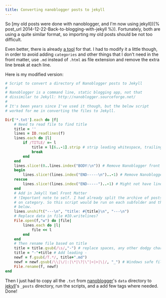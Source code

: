 ```yaml
---
title: Converting nanoblogger posts to jekyll
---
```


So [my old posts were done with nanoblogger, and I'm now using jekyll]({% post_url 2014-12-22-Back-to-blogging-with-jekyll %}).
Fortunately, both are using a quite similar format, so importing my old posts
should be not too difficult.

Even better, there is already [a tool](https://gist.github.com/atomicules/881023#file-nanoblogger2jekyll-rb)
for that. I had to modify it a little though, in order to avoid adding `categories`
and other things that I don't need in the front matter, use `.md` instead of `.html`
as file extension and remove the extra line break at each line.

Here is my modified version:

~~~ruby
# Script to convert a directory of Nanoblogger posts to Jekyll
#
# Nanoblogger is a command line, static blogging app, not that
# dissimilar to Jekyll: http://nanoblogger.sourceforge.net/
# 
# It's been years since I've used it though, but the below script
# worked for me in converting the files to Jekyll. 

Dir['*.txt'].each do |f|
	# Need to read file to find title
	title = ''
	lines = IO.readlines(f)
	lines.each do |l|
		if /TITLE/ =~ l 
			title = l[6..-1].strip # strip leading whitespace, trailing return
			break
		end
	end
	lines.slice!(0..lines.index("BODY:\n")) # Remove Nanoblogger front matter
	begin
		lines.slice!(lines.index("END-----\n")..-1) # Remove Nanoblogger end matter
	rescue
		lines.slice!(lines.index("END-----")..-1) # Might not have line break
	end
	# Add in Jekyll Yaml Front Matter
	# !Important note to self. I had already split the archive of posts into subfolders based
	# on category. So this script would be run on each subfolder and the category manually set 
	# below.
	lines.unshift("---\n", "title: #{title}\n", "---\n")
	# Replace data in file #IO.writelines?
	File.open(f,"w") do |file|
		lines.each do |l|
			file << l
		end
	end
	# Then rename file based on title
	title = title.gsub(/\s/,"-") # replace spaces, any other dodgy characters can manually fix
	title = "-"+title # Add leading -
	newf = f.gsub(/T.*/, title+".md")
	newf = newf.gsub(/\\|\/|:|\*|\?|\"|<|>|\|/, "_") # Windows safe filenames
	File.rename(f, newf)
end
~~~

Then I just had to copy all the `.txt` from [nanoblogger]'s `data` directory to
[jekyll]'s `_posts` directory, run the scripts, and a add few tags where needed.
Done!

[nanoblogger]: http://nanoblogger.sourceforge.net/
[Jekyll]: http://jekyllrb.com/
